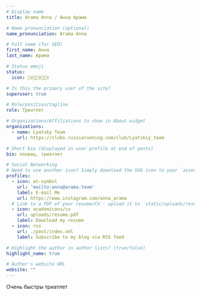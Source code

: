 ```yaml
---
# Display name
title: Arama Anna / Анна Арама

# Name pronunciation (optional)
name_pronunciation: Arama Anna

# Full name (for SEO)
first_name: Анна
last_name: Арама

# Status emoji
status:
  icon: 🏊‍♀️🚴🏻‍♀️🏃🏻‍♀️

# Is this the primary user of the site?
superuser: true

# Role/position/tagline
role: Триатлет

# Organizations/Affiliations to show in About widget
organizations:
  - name: Lyatsky Team
    url: https://clubs.russiarunning.com/club/Lyatskiy_team

# Short bio (displayed in user profile at end of posts)
bio: пловец, триатлет

# Social Networking
# Need to use another icon? Simply download the SVG icon to your `assets/media/icons/` folder.
profiles:
  - icon: at-symbol
    url: 'mailto:anna@arama.team'
    label: E-mail Me
    url: https://www.instagram.com/anna_arama
  # Link to a PDF of your resume/CV - upload it to `static/uploads/resume.pdf`
  - icon: academicons/cv
    url: uploads/resume.pdf
    label: Download my resume
  - icon: rss
    url: ./post/index.xml
    label: Subscribe to my blog via RSS feed

# Highlight the author in author lists? (true/false)
highlight_name: true

# Author's website URL
website: ""
---
```


Очень быстры триатлет

